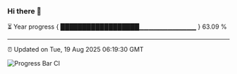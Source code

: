 ### Hi there 👋

⏳ Year progress { ██████████████████▁▁▁▁▁▁▁▁▁▁▁▁ } 63.09 %

---

⏰ Updated on Tue, 19 Aug 2025 06:19:30 GMT

![Progress Bar CI](https://github.com/code-lakshay/GitHub-Actions-Demo/workflows/Progress%20Bar%20CI/badge.svg)
